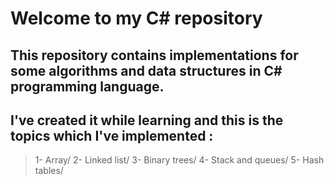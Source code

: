 # Welcome to my C# repository
## This repository contains implementations for some algorithms and data structures in C# programming language.
## I've created it while learning and this is the topics which I've implemented :
>1- Array/
>2- Linked list/
>3- Binary trees/
>4- Stack and queues/
>5- Hash tables/
